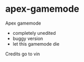 # apex-gamemode
Apex gamemode
- completely unedited
- buggy version
- let this gamemode die

Credits go to vin 
